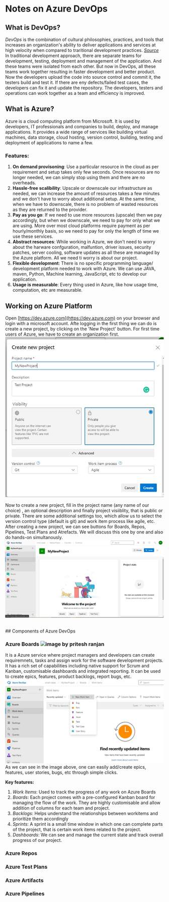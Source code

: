 # Notes on Azure DevOps

## What is DevOps?
_DevOps_ is the combination of cultural philosophies, practices, and tools that increases an organization's ability to deliver applications and services at high velocity when compared to traritional development practices. [*Source*](https://aws.amazon.com/devops/what-is-devops/)
<br>
In traditional development approach, there are separate teams for development, testing, deployment and management of the application. And these teams were isolated from each other. But now in DevOps, all these teams work together resulting in faster development and better product.
Now the developers upload the code into source control and commit it, the testers build and test it. If there are eny defects/failed test cases, the developers can fix it and update the repository. The developers, testers and operations can work together as a team and efficiency is improved. 

## What is Azure?
Azure is a cloud computing platform from Microsoft. It is used by developers, IT professionals and companies to build, deploy, and manage applications.
It provides a wide range of services like building virtual machines, data storage, cloud hosting, version control, building, testing and deployment of applications to name a few.

### Features:

 1. **On demand provisoning**: Use a particular resource in the cloud as per requirement and setup takes only few seconds. Once resources are no longer needed, we can simply stop using them and there are no overheads.
 2. **Hassle-free scalibility**: Upscale or downscale our infrastructure as needed, we can increase the amount of resources takes a few minutes and we don't have to worry about additional setup. At the same time, when we have to downscale, there is no problem of wasted resources as they are returned to the provider.
 3. **Pay as you go**: If we need to use more resources (upscale) then we pay accordingly, but when we downscale, we need to pay for only what we are using. More over most cloud platforms require payment as per hourly/monthly basis, so we need to pay for only the length of time we use these services.
 4. **Abstract resources**: While working in Azure, we don't need to worry about the harware confguration, malfuntion, driver issues, security patches, server cooling, software updates as all these are managed by the Azure platform. All we need ti worry is about our project.
 5. **Flexible development**: There is no specific programming language/ development platform needed to work with Azure. We can use JAVA, maven, Python, Machine learning, JavaScript, etc to develop our application.
 6. **Usage is measurable**: Every thing used in Azure, like how usage time, computation, etc are measurable.

## Working on Azure Platform

Open [https://dev.azure.com](https://dev.azure.com) on your browser and login with a microsoft account. Afte logging in the first thing we can do is create a new project, by clicking on the 'New Project' button. For first time users of Azure, we have to create an organization first. 
<br>
![new project by pritesh ranjan](resources/new_project.jpg?raw=true)

Now to create a new project, fill in the project name (any name of our choice) , an optional description and finally project visiiblity, that is public or private. There are some additional settings too, which allow us to select the version control type (default is git) and work item process like agile, etc.
After creating a new project, we can see buttons for Boards, Repos, Pipelines, Test Plans and Atrefacts. We will discuss this one by one and also do hands-on simultanously.
<br>
![image by pritesh ranjan](resources/inside_project.jpg?raw=true)

<br>
## Components of Azure DevOps

### Azure Boards ![image by pritesh ranjan](resources/boards-icon-80.png.jpg?raw=true)
 It is a Azure service where project managers and developers can create requiremnets, tasks and assign work for the software development projects.
 It has a rich set of capabilities including native support for Scrum and Kanban, customisable dashboards and integrated reporting.
 It can be used to create epics, features, product backlogs, report bugs, etc.
![image by pritesh ranjan](resources/azure_boards.jpg?raw=true)
As we can see in the image above, one can easily add/create epics, features, user stories, bugs, etc through simple clicks.

 **Key features:**
 1. *Work Items*: Used to track the progress of any work on Azure Boards
 2. *Boards*: Each project comes with a pre-configured Kanban board for managing the flow of the work. They are highly customisable and allow addition of columns for each team and project.
 3. *Backlogs*: Helps understand the relationships between workitems and prioritize them accordingly
 4. *Sprints*: A sprint is a small time window in which one can complete parts of the project, that is certain work items related to the project.
 5. *Dashboards*:  We can see and manage the current state and track overall progress of our project.
 
### Azure Repos
### Azure Test Plans
### Azure Artifacts
### Azure Pipelines



